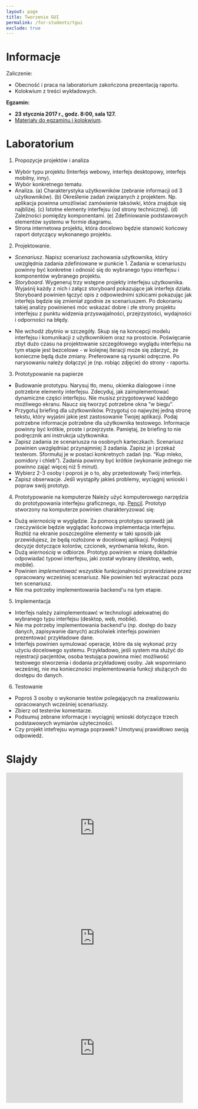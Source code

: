 ```yaml
---
layout: page
title: Tworzenie GUI
permalink: /for-students/tgui
exclude: true
---
```


# Informacje

Zaliczenie:

* Obecność i praca na laboratorium zakończona prezentacją raportu.
* Kolokwium z treści wykładowych.

**Egzamin:**

* **23 stycznia 2017 r., godz. 8:00, sala 127.**
* [Materiały do egzaminu i kolokwium](tgui-test.html.pdf).

# Laboratorium

1. Propozycje projektów i analiza
 * Wybór typu projektu (Interfejs webowy, interfejs desktopowy, interfejs mobilny, inny).
 * Wybór konkretnego tematu.
 * Analiza. (a) Charakterystyka użytkowników (zebranie informacji od 3 użytkowników). (b) Określenie zadań związanych z projektem. Np. aplikacja powinna umożliwiać zamówienie taksówki, która znajduje się najbliżej. (c) Istotne elementy interfejsu (od strony technicznej). (d) Zależności pomiędzy komponentami. (e) Zdefiniowanie podstawowych elementów systemu w formie diagramu.
 * Strona internetowa projektu, która docelowo będzie stanowić końcowy raport dotyczący wykonanego projektu.

2. Projektowanie.
  * *Scenariusz*. Napisz scenariusz zachowania użytkownika, który uwzględnia zadania zdefiniowane w punkcie 1. Zadania w scenariuszu powinny być konkretne i odnosić się do wybranego typu interfejsu i komponentów wybranego projektu.
  * *Storyboard*. Wygeneruj trzy wstępne projekty interfejsu użytkownika. Wyjaśnij każdy z nich i załącz storyboard pokazujące jak interfejs działa. Storyboard powinien łączyć opis z odpowiednimi szkicami pokazując jak interfejs będzie się zmieniał zgodnie ze scenariuszem. Po dokonaniu takiej analizy powinieneś móc wskazać dobre i złe strony projektu interfejsu z punktu widzenia przyswajalności, przejrzystości, wydajności i odporności na błędy.
 + Nie wchodź zbytnio w szczegóły. Skup się na koncepcji modelu interfejsu i komunikacji z użytkownikiem oraz na prostocie. Poświęcanie zbyt dużo czasu na projektowanie szczegółowego wyglądu interfejsu na tym etapie jest bezcelowe - w kolejnej iteracji może się zdarzyć, że konieczne będą duże zmiany. Preferowane są rysunki odręczne. Po narysowaniu należy dołączyć je (np. robiąc zdjęcie) do strony - raportu.

3. Prototypowanie na papierze
  * Budowanie prototypu. Narysuj tło, menu, okienka dialogowe i inne potrzebne elementy interfejsu. Zdecyduj, jak zaimplementować dynamiczne części interfejsu. Nie musisz przygotowywać każdego możliwego ekranu. Naucz się tworzyć potrzebne okna “w biegu”.
  * Przygotuj briefing dla użytkowników. Przygotuj co najwyżej jedną stronę tekstu, który wyjaśni jakie jest zastosowanie Twojej aplikacji. Podaj potrzebne informacje potrzebne dla użytkownika testowego. Informacje powinny być krótkie, proste i przejrzyste. Pamiętaj, że briefing to nie podręcznik ani instrukcja użytkownika.
  * Zapisz zadania ze scenariusza na osobnych karteczkach. Scenariusz powinien uwzględniać przynajmniej 3 zadania. Zapisz je i przekaż testerom. Sformułuj je w postaci konkretnych zadań (np. “Kup mleko, pomidory i chleb”). Zadania powinny być krótkie (wykonanie jednego nie powinno zająć więcej niż 5 minut).
  * Wybierz 2-3 osoby i poproś je o to, aby przetestowały Twój interfejs.
  * Zapisz obserwacje. Jeśli wystąpiły jakieś problemy, wyciągnij wnioski i popraw swój prototyp.
  
4. Prototypowanie na komputerze
  Należy użyć komputerowego narzędzia do prototypowania interfejsu graficznego, np. [Pencil](http://pencil.evolus.vn/). 
  Prototyp stworzony na komputerze powinien charakteryzować się:
  * Dużą *wiernością* w wyglądzie. Za pomocą prototypu sprawdź jak rzeczywiście będzie wyglądać
    końcowa implementacja interfejsu. Rozłóż na ekranie poszczególne elementy w taki sposób
    jak przewidujesz, że będą rozłożone w docelowej aplikacji.
    Podejmij decyzje dotyczące kolorów, czcionek, wyrównania tekstu, ikon.
  * Dużą *wiernością* w odbiorze.
    Prototyp powinien w miarę dokładnie odpowiadać typowi interfejsu, jaki został
    wybrany (desktop, web, mobile).
  * Powinien *implementować* wszystkie funkcjonalności przewidziane przez opracowany
    wcześniej scenariusz. Nie powinien też wykraczać poza ten scenariusz.
  * Nie ma potrzeby implementowania backend'u na tym etapie.

5. Implementacja
  * Interfejs należy zaimplementoawć w technologii adekwatnej do wybranego typu interfejsu
    (desktop, web, mobile).
  * Nie ma potrzeby implementowania backend'u (np. dostęp do bazy danych, zapisywanie danych)
    aczkolwiek interfejs powinien prezentować przykładowe dane.
  * Interfejs powinien symulować operacje, które da się wykonać przy użyciu docelowego systemu.
    Przykładowo, jeśli system ma służyć do rejestracji pacjentów, osoba testująca powinna
    mieć możliwość testowego stworzenia i dodania przykładowej osoby. Jak wspomniano wcześniej,
    nie ma konieczności implementowania funkcji służących do dostępu do danych.
  
6. Testowanie
  * Poproś 3 osoby o wykonanie testów polegających na zrealizowaniu opracowanych wcześniej
    scenariuszy.
  * Zbierz od testerów komentarze.
  * Podsumuj zebrane informacje i wyciągnij wnioski dotyczące trzech podstawowych wymiarów
    użyteczności.
  * Czy projekt intefrejsu wymaga poprawek? Umotywuj prawidłowo swoją odpowiedź.


# Slajdy

<iframe src="https://docs.google.com/presentation/d/e/2PACX-1vQYfsVYcRhJLq7fVcJuAmommmwoa8wMp3Y_KdMRfih5OdwjYACNnTrQhV52htrk3Ownq45SCrbTwoF6/embed?start=false&loop=false&delayms=3000" frameborder="0" width="480" height="299" allowfullscreen="true" mozallowfullscreen="true" webkitallowfullscreen="true"></iframe>

<iframe src="https://docs.google.com/presentation/d/18dfJPIu0ds870Y9fQtPkXnZrWvTptGvp4OYFU4TWQJ4/embed?start=false&loop=false&delayms=3000" frameborder="0" width="480" height="299" allowfullscreen="true" mozallowfullscreen="true" webkitallowfullscreen="true"></iframe>

<iframe src="https://docs.google.com/presentation/d/1wcK2kLiyWAXcoUfOfp438rsT0zGmfPcHAEAxhBGE4KE/embed?start=false&loop=false&delayms=3000" frameborder="0" width="480" height="299" allowfullscreen="true" mozallowfullscreen="true" webkitallowfullscreen="true"></iframe>
